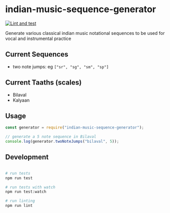 # indian-music-sequence-generator

[![Lint and test](https://github.com/jujhars13/indian-vocal-training/actions/workflows/main.yaml/badge.svg)](https://github.com/jujhars13/indian-vocal-training/actions/workflows/main.yaml)

Generate various classical indian music notational sequences to be used for vocal and instrumental practice

## Current Sequences

- two note jumps: eg `["sr", "sg", "sm", "sp"]`

## Current Taaths (scales)

- Bilaval
- Kalyaan

## Usage

```javascript
const generator = require("indian-music-sequence-generator");

// generate a 5 note sequence in Bilaval
console.log(generator.twoNoteJumps("bilaval", 5));
```

## Development

```bash

# run tests
npm run test

# run tests with watch
npm run test:watch

# run linting
npm run lint
```
